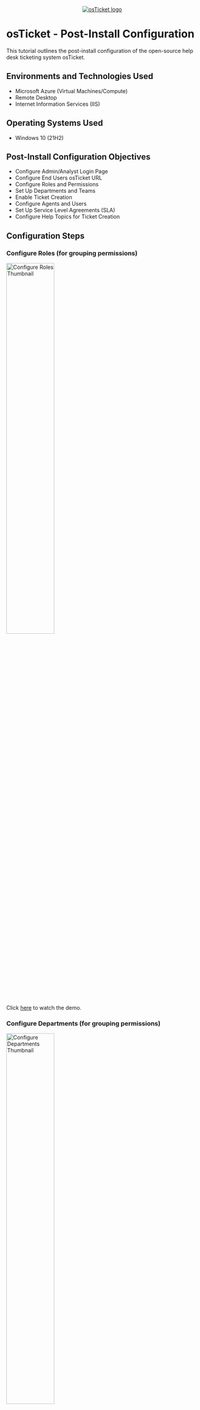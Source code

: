 <p align="center">
  <a href="https://i.imgur.com/Clzj7Xs.png" target="_blank">
    <img src="https://i.imgur.com/Clzj7Xs.png" alt="osTicket logo" />
  </a>
</p>

<h1>osTicket - Post-Install Configuration</h1>
This tutorial outlines the post-install configuration of the open-source help desk ticketing system osTicket.<br />

<h2>Environments and Technologies Used</h2>

- Microsoft Azure (Virtual Machines/Compute)
- Remote Desktop
- Internet Information Services (IIS)

<h2>Operating Systems Used</h2>

- Windows 10 (21H2)

<h2>Post-Install Configuration Objectives</h2>

- Configure Admin/Analyst Login Page
- Configure End Users osTicket URL
- Configure Roles and Permissions
- Set Up Departments and Teams
- Enable Ticket Creation
- Configure Agents and Users
- Set Up Service Level Agreements (SLA)
- Configure Help Topics for Ticket Creation

<h2>Configuration Steps</h2>

<h3>Configure Roles (for grouping permissions)</h3>
<img src="https://img.youtube.com/vi/J0IAWFgxjSQ/0.jpg" alt="Configure Roles Thumbnail" width="50%" />
<br />
Click <a href="https://www.youtube.com/watch?v=J0IAWFgxjSQ" target="_blank">here</a> to watch the demo.

<h3>Configure Departments (for grouping permissions)</h3>
<img src="https://img.youtube.com/vi/JqwatCU4EqU/0.jpg" alt="Configure Departments Thumbnail" width="50%" />
<br />
Click <a href="https://www.youtube.com/watch?v=JqwatCU4EqU" target="_blank">here</a> to watch the demo.


<h3>Configure Teams</h3>
<img src="https://img.youtube.com/vi/jhXVApJrsto/0.jpg" alt="Configure Teams Thumbnail" width="50%" />
<br />
Click <a href="https://www.youtube.com/watch?v=jhXVApJrsto" target="_blank">here</a> to watch the demo.

<h3>Configure Agents Users</h3>
<img src="https://img.youtube.com/vi/IRuOkFk-tJE/0.jpg" alt="Configure Users Thumbnail" width="50%" />
<br />
Click <a href="https://www.youtube.com/watch?v=IRuOkFk-tJE" target="_blank">here</a> to watch the demo.

<h3>Configure Service Level Agreements (SLA)</h3>
<img src="https://img.youtube.com/vi/fGUPBucEu9Q/0.jpg" alt="Configure SLA Thumbnail" width="50%" />
<br />
Click <a href="https://www.youtube.com/watch?v=fGUPBucEu9Q" target="_blank">here</a> to watch the demo.

<h3>Configure Help Topics</h3>
<img src="https://img.youtube.com/vi/_1cg-9NKU8g/0.jpg" alt="Configure Help Topics Thumbnail" width="50%" />
<br />
Click <a href="https://www.youtube.com/watch?v=_1cg-9NKU8g" target="_blank">here</a> to watch the demo.

<h2>Conclusion</h2>
This tutorial covered the essential steps to configure osTicket after installation. These configurations ensure that your help desk system is set up efficiently to manage and resolve user tickets effectively. Remember to test the system thoroughly to ensure all configurations are working as expected. If you need a visual demonstration, check out the provided demos above.
